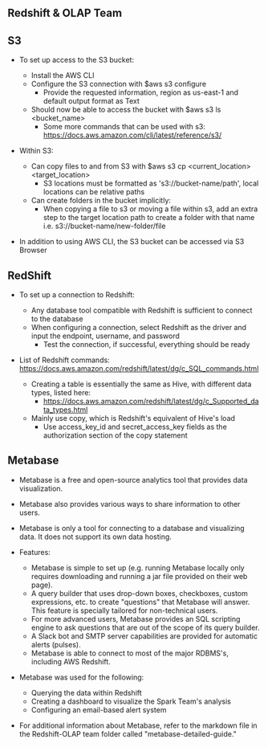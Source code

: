 ## Redshift & OLAP Team

## S3
- To set up access to the S3 bucket:
  - Install the AWS CLI
  - Configure the S3 connection with $aws s3 configure
    - Provide the requested information, region as us-east-1 and default output format as Text
  - Should now be able to access the bucket with $aws s3 ls <bucket_name>
    - Some more commands that can be used with s3: https://docs.aws.amazon.com/cli/latest/reference/s3/

- Within S3:
  - Can copy files to and from S3 with $aws s3 cp <current_location> <target_location>
    - S3 locations must be formatted as 's3://bucket-name/path', local locations can be relative paths
  - Can create folders in the bucket implicitly:
    - When copying a file to s3 or moving a file within s3, add an extra step to the target location path
      to create a folder with that name i.e. s3://bucket-name/new-folder/file

- In addition to using AWS CLI, the S3 bucket can be accessed via S3 Browser

## RedShift
- To set up a connection to Redshift:
  - Any database tool compatible with Redshift is sufficient to connect to the database
  - When configuring a connection, select Redshift as the driver and input the endpoint, username, and password
    - Test the connection, if successful, everything should be ready

- List of Redshift commands: https://docs.aws.amazon.com/redshift/latest/dg/c_SQL_commands.html
  - Creating a table is essentially the same as Hive, with different data types, listed here:
    - https://docs.aws.amazon.com/redshift/latest/dg/c_Supported_data_types.html
  - Mainly use copy, which is Redshift's equivalent of Hive's load
    - Use access_key_id and secret_access_key fields as the authorization section of the copy statement

## Metabase
* Metabase is a free and open-source analytics tool that provides data visualization. 
* Metabase also provides various ways to share information to other users. 
* Metabase is only a tool for connecting to a database and visualizing data. It does not support its own data hosting.   

* Features:
    * Metabase is simple to set up (e.g. running Metabase locally only requires downloading and running a jar file provided on their web page).
    * A query builder that uses drop-down boxes, checkboxes, custom expressions, etc. to create "questions" that Metabase will answer. This feature is specially tailored for non-technical users. 
    * For more advanced users, Metabase provides an SQL scripting engine to ask questions that are out of the scope of its query builder.
    * A Slack bot and SMTP server capabilities are provided for automatic alerts (pulses).
    * Metabase is able to connect to most of the major RDBMS's, including AWS Redshift.

* Metabase was used for the following:
    * Querying the data within Redshift
    * Creating a dashboard to visualize the Spark Team's analysis
    * Configuring an email-based alert system

* For additional information about Metabase, refer to the markdown file in the Redshift-OLAP team folder called "metabase-detailed-guide."
